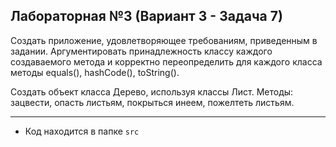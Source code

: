 ## Лабораторная №3 (Вариант 3 - Задача 7)

Создать приложение, удовлетворяющее требованиям, приведенным в задании. Аргументировать принадлежность классу каждого создаваемого метода и корректно переопределить для каждого класса методы equals(), hashCode(), toString().

Создать объект класса Дерево, используя классы Лист. Методы: зацвести, опасть листьям, покрыться инеем, пожелтеть листьям. 

---

- Код находится в папке `src`